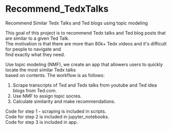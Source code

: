# Recommend_TedxTalks
Recommend Similar Tedx Talks and Ted blogs using topic modeling  

This goal of this project is to recommend Tedx talks and Ted blog posts that are similar to a given Ted Talk.  
The motivation is that there are more than 80k+ Tedx videos and it's difficult for people to navigate and   
find exactly what they need.   

Use topic modeling (NMF), we create an app that allowers users to quickly locate the most similar Tedx talks   
based on contents. The workflow is as follows:  
1. Scrape transcripts of Ted and Tedx talks from youtube and Ted idea blogs from Ted.com.
2. Use NMF to assign topic socres.
3. Calculate similarity and make recommendations. 

Code for step 1 - scraping is included in scripts.  
Code for step 2 is included in jupyter_notebooks.       
Code for step 3 is included in app.      
